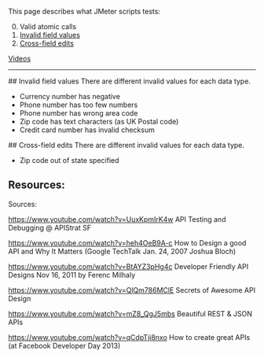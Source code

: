 This page describes what JMeter scripts tests:

0. Valid atomic calls
0. <a href="#InvalidFieldValues">Invalid field values</a>
0. <a href="#CrossFieldEdits">Cross-field edits</a>

<a href="#Resources">Videos</a>

<hr />

<a id="InvalidFieldValues">
## Invalid field values</a>
There are different invalid values for each data type.

  * Currency number has negative
  * Phone number has too few numbers
  * Phone number has wrong area code
  * Zip code has text characters (as UK Postal code)
  * Credit card number has invalid checksum

<a id="CrossFieldEdits">
## Cross-field edits</a>
There are different invalid values for each data type.

  * Zip code out of state specified

## Resources:
Sources:

https://www.youtube.com/watch?v=UuxKpmIrK4w
API Testing and Debugging @ APIStrat SF

https://www.youtube.com/watch?v=heh4OeB9A-c
How to Design a good API and Why It Matters
(Google TechTalk Jan. 24, 2007 Joshua Bloch)

https://www.youtube.com/watch?v=BtAYZ3pHg4c
Developer Friendly API Designs
Nov 16, 2011 by Ferenc Milhaly 

https://www.youtube.com/watch?v=QlQm786MClE
Secrets of Awesome API Design

https://www.youtube.com/watch?v=mZ8_QgJ5mbs
Beautiful REST & JSON APIs

https://www.youtube.com/watch?v=qCdpTji8nxo
How to create great APIs
(at Facebook Developer Day 2013)
